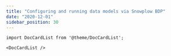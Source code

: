 ```yaml
---
title: "Configuring and running data models via Snowplow BDP"
date: "2020-12-01"
sidebar_position: 30
---
```


```mdx-code-block
import DocCardList from '@theme/DocCardList';

<DocCardList />
```